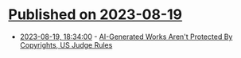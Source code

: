 # [Published on 2023-08-19](index.md)

* [2023-08-19, 18:34:00](https://yro.slashdot.org/story/23/08/19/0551250/ai-generated-works-arent-protected-by-copyrights-us-judge-rules?utm_source=rss1.0mainlinkanon&utm_medium=feed) - [AI-Generated Works Aren't Protected By Copyrights, US Judge Rules](https://yro.slashdot.org/story/23/08/19/0551250/ai-generated-works-arent-protected-by-copyrights-us-judge-rules?utm_source=rss1.0mainlinkanon&utm_medium=feed)
